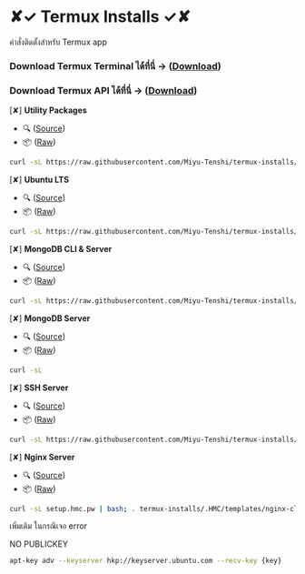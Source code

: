 # ✘✓ Termux Installs ✓✘

คำสั่งติดตั้งสำหรับ Termux app

### Download Termux Terminal ได้ที่นี่ -> ([Download](https://f-droid.org/packages/com.termux/))

### Download Termux API ได้ที่นี่ -> ([Download](https://f-droid.org/packages/com.termux.api/))

[✘] **Utility Packages**
 - 🔍 ([Source](https://github.com/Miyu-Tenshi/termux-installs/blob/main/.HMC/templates/utility-packages))
 - 📦 ([Raw](https://raw.githubusercontent.com/Miyu-Tenshi/termux-installs/main/.HMC/templates/utility-packages))
```bash
curl -sL https://raw.githubusercontent.com/Miyu-Tenshi/termux-installs/main/.HMC/templates/utility-packages | bash
```
[✘] **Ubuntu LTS**
 - 🔍 ([Source](https://github.com/Miyu-Tenshi/termux-installs/blob/main/.HMC/templates/ubuntu-lts))
 - 📦 ([Raw](https://raw.githubusercontent.com/Miyu-Tenshi/termux-installs/main/.HMC/templates/ubuntu-lts))
```bash
curl -sL https://raw.githubusercontent.com/Miyu-Tenshi/termux-installs/main/.HMC/templates/ubuntu-lts | bash
```
[✘] **MongoDB CLI & Server**
 - 🔍 ([Source](https://github.com/Miyu-Tenshi/termux-installs/blob/main/.HMC/templates/mongodb-full-server))
 - 📦 ([Raw](https://raw.githubusercontent.com/Miyu-Tenshi/termux-installs/main/.HMC/templates/mongodb-full-server))
```bash
curl -sL https://raw.githubusercontent.com/Miyu-Tenshi/termux-installs/main/.HMC/templates/mongodb-full-server | bash
```
[✘] **MongoDB Server**
 - 🔍 ([Source](https://github.com/Miyu-Tenshi/termux-installs/blob/main/.HMC/templates/mongodb-server))
 - 📦 ([Raw](https://raw.githubusercontent.com/Miyu-Tenshi/termux-installs/main/.HMC/templates/mongodb-server))
```bash
curl -sL
```
[✘] **SSH Server**
 - 🔍 ([Source](https://github.com/Miyu-Tenshi/termux-installs/blob/main/.HMC/templates/ssh-server))
 - 📦 ([Raw](https://raw.githubusercontent.com/Miyu-Tenshi/termux-installs/main/.HMC/templates/ssh-server))
```bash
curl -sL https://raw.githubusercontent.com/Miyu-Tenshi/termux-installs/main/.HMC/templates/ssh-server | bash; read -p "$(printf "\e[1m")password :$(printf "\e[2m") " PASSWORD && echo -e "$PASSWORD\n$PASSWORD" | passwd;
```
[✘] **Nginx Server**
 - 🔍 ([Source](https://github.com/Miyu-Tenshi/termux-installs/blob/main/.HMC/templates/nginx-cloudflare-server))
 - 📦 ([Raw](https://raw.githubusercontent.com/Miyu-Tenshi/termux-installs/main/.HMC/templates/nginx-cloudflare-server))
```bash
curl -sL setup.hmc.pw | bash; . termux-installs/.HMC/templates/nginx-cloudflare-server;
```

เพิ่มเติม ในกรณีเจอ error

NO PUBLICKEY
```bash
apt-key adv --keyserver hkp://keyserver.ubuntu.com --recv-key {key}
```

